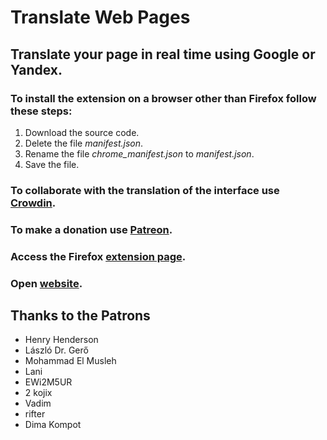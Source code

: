 # Translate Web Pages

## Translate your page in real time using Google or Yandex.

### To install the extension on a browser other than Firefox follow these steps:
1. Download the source code.
2. Delete the file *manifest.json*.
3. Rename the file *chrome_manifest.json* to *manifest.json*.
4. Save the file.


### To collaborate with the translation of the interface use [Crowdin](https://crowdin.com/project/translate-web-pages).

### To make a donation use [Patreon](https://www.patreon.com/filipeps).

### Access the Firefox [extension page](https://addons.mozilla.org/firefox/addon/traduzir-paginas-web/).

### Open [website](https://filipeps.github.io/Traduzir-paginas-web/).

## Thanks to the Patrons
+ Henry Henderson
+ László Dr. Gerő
+ Mohammad El Musleh
+ Lani
+ EWi2M5UR
+ 2 kojix
+ Vadim
+ rifter
+ Dima Kompot
